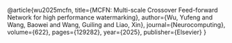 @article{wu2025mcfn,
  title={MCFN: Multi-scale Crossover Feed-forward Network for high performance watermarking},
  author={Wu, Yufeng and Wang, Baowei and Wang, Guiling and Liao, Xin},
  journal={Neurocomputing},
  volume={622},
  pages={129282},
  year={2025},
  publisher={Elsevier}
}
